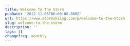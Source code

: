 ```yaml
---
title: Welcome To The Storm
pubDate: '2022-11-05T00:00:00.000Z'
url: https://www.stormskiing.com/p/welcome-to-the-storm
slug: welcome-to-the-storm
description: ''
tags: []
changefreq: monthly
---
```


<!-- Add post content below -->
